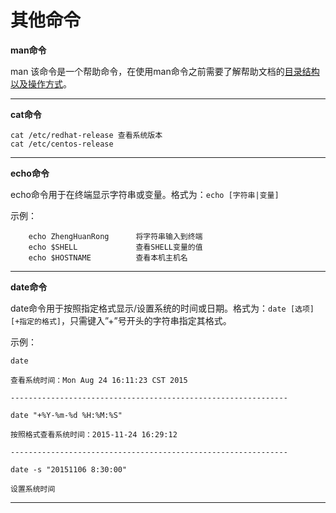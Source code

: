# 其他命令

**man命令**

man 该命令是一个帮助命令，在使用man命令之前需要了解帮助文档的[目录结构以及操作方式](http://www.linuxprobe.com/chapter02/#22)。

---
**cat命令**

    cat /etc/redhat-release 查看系统版本
    cat /etc/centos-release 
    
---
**echo命令**

echo命令用于在终端显示字符串或变量。格式为：```echo [字符串|变量]```

示例：
            
        echo ZhengHuanRong      将字符串输入到终端
        echo $SHELL             查看SHELL变量的值
        echo $HOSTNAME          查看本机主机名

---
**date命令**

date命令用于按照指定格式显示/设置系统的时间或日期。格式为：```date [选项] [+指定的格式]```，只需键入”+”号开头的字符串指定其格式。

示例：

    date 
        
    查看系统时间：Mon Aug 24 16:11:23 CST 2015    
    
    --------------------------------------------------------------
            
    date "+%Y-%m-%d %H:%M:%S"   
        
    按照格式查看系统时间：2015-11-24 16:29:12
    
    --------------------------------------------------------------
            
    date -s "20151106 8:30:00"  
        
    设置系统时间

---
